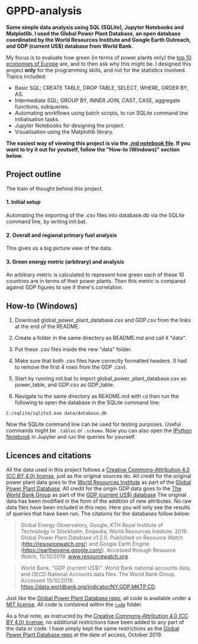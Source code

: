 # **GPPD-analysis**
**Some simple data analysis using SQL (SQLite), Jupyter Notebooks and Matplotlib. I used the Global Power Plant Database, an open database coordinated by the World Resources Institute and Google Earth Outreach, and GDP (current US$) database from World Bank.**

My focus is to evaluate how green (in terms of power plants only) the [top 10 economies of Europe](https://europe.businesschief.com/leadership/2285/Top-10-economies-in-Europe) are, and to then ask why this might be. I designed this project **only** for the programming skills, and not for the statistics involved. Topics included:

- Basic SQL; CREATE TABLE, DROP TABLE, SELECT, WHERE, ORDER BY, AS.
- Intermediate SQL; GROUP BY, INNER JOIN, CAST, CASE, aggregate functions, subqueries.
- Automating workflows using batch scripts, to run SQLite command line initialisation tasks.
- Jupyter Notebooks for designing the project.
- Visualisation using the Matplotlib library.

**The easiest way of viewing this project is via the [.md notebook file](https://github.com/tgregory98/GPPD-analysis/tree/master/code/notebook/notebook.md). If you want to try it out for youtself, follow the "How-to (Windows)" section below.**

## Project outline
The train of thought behind this project.
#### 1. Initial setup

Automating the importing of the .csv files into database.db via the SQLite command line, by writing init.bat.

#### 2. Overall and regional primary fuel analysis

This gives us a big picture view of the data.

#### 3. Green energy metric (arbitrary) and analysis

An arbitrary metric is calculated to represent how green each of these 10 countries are in terms of their power plants. Then this metric is compared against GDP figures to see if there's correlation.

## How-to (Windows)

1. Download global_power_plant_database.csv and GDP.csv from the links at the end of the README.

2. Create a folder in the same directory as README.md and call it "data".

3. Put these .csv files inside the new "data" folder.

4. Make sure that both .csv files have correctly formatted headers. (I had to remove the first 4 rows from the GDP .csv).

5. Start by running init.bat to import global_power_plant_database.csv as power_table, and GDP.csv as GDP_table.

6. Navigate to the same directory as README.md with `cd` then run the following to open the database in the SQLite command line:
```
C:/sqlite/sqlite3.exe data/database.db
```
Now the SQLite command line can be used for testing purposes. Useful commands might be `.tables` or `.schema`. Now you can also open the [IPython Notebook](https://github.com/tgregory98/GPPD-analysis/blob/master/code/notebook.ipynb) in Jupyter and run the queries for yourself.

## Licences and citations

All the data used in this project follows a [Creative Commons-Attribution 4.0 (CC BY 4.0) license](https://creativecommons.org/licenses/by/4.0/), just as the original sources do. All credit for the original power plant data goes to the [World Resources Institute](https://www.wri.org/) as part of the [Global Power Plant Database](http://datasets.wri.org/dataset/globalpowerplantdatabase). All credit for the origin GDP data goes to the [The World Bank Group](https://data.worldbank.org) as part of the [GDP (current US$) database](https://data.worldbank.org/indicator/ny.gdp.mktp.cd) The original data has been modified in the form of the addition of new attributes. No raw data files have been included in this repo. Here you will only see the results of queries that have been run. The citations for the databases follow below:

> Global Energy Observatory, Google, KTH Royal Institute of Technology in Stockholm, Enipedia, World Resources Institute. 2019. Global Power Plant Database v1.2.0. Published on Resource Watch (http://resourcewatch.org/) and Google Earth Engine (https://earthengine.google.com/). Accessed through Resource Watch, 15/10/2019. www.resourcewatch.org.

> World Bank. "GDP (current US$)". World Bank national accounts data, and OECD National Accounts data files. The World Bank Group. Accessed 15/10/2019. https://data.worldbank.org/indicator/NY.GDP.MKTP.CD.

Just like the [Global Power Plant Database repo](https://github.com/wri/global-power-plant-database), all code is available under a [MIT license](https://opensource.org/licenses/MIT). All code is contained within the [`code`](https://github.com/tgregory98/GPPD-analysis/tree/master/code) folder.

As a final note, as instructed by the [Creative Commons-Attribution 4.0 (CC BY 4.0) license](https://creativecommons.org/licenses/by/4.0/), no additional restrictions have been added to any part of the data or code. I have simply kept the same restrictions as the [Global Power Plant Database repo](https://github.com/wri/global-power-plant-database) at the date of access, October 2019.
